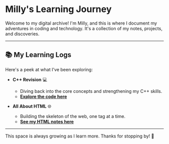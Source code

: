 # Milly's Learning Journey

Welcome to my digital archive! I'm Milly, and this is where I document my adventures in coding and technology. It's a collection of my notes, projects, and discoveries.

---

## 📚 My Learning Logs

Here's a peek at what I've been exploring:

* **C++ Revision** 💻
    * Diving back into the core concepts and strengthening my C++ skills.
    * **[Explore the code here](https://github.com/kaoqueri/Milly-Learning_Journey/tree/main/cpp_Revision)**

* **All About HTML** 🌐
    * Building the skeleton of the web, one tag at a time.
    * **[See my HTML notes here](https://github.com/kaoqueri/Milly-Learning_Journey/tree/main/All_About_HTML)**

---

This space is always growing as I learn more. Thanks for stopping by! 🌱
